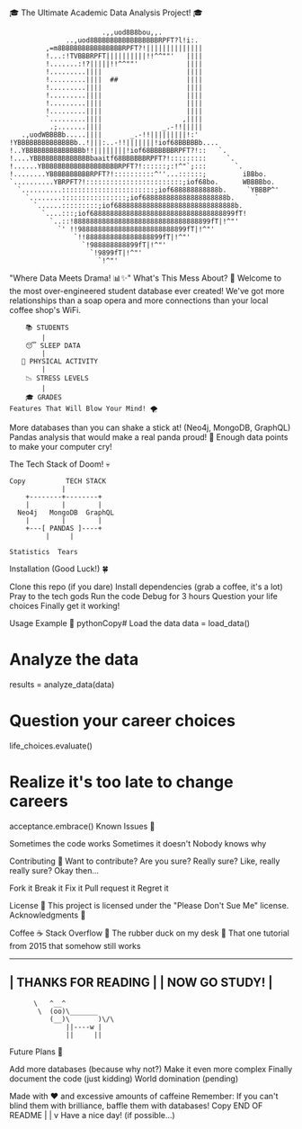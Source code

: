 🎓 The Ultimate Academic Data Analysis Project! 🎓

```asci
                       .,,uod8B8bou,,.
              ..,uod8BBBBBBBBBBBBBBBBRPFT?l!i:.
         ,=m8BBBBBBBBBBBBBBBRPFT?!||||||||||||||
         !...:!TVBBBRPFT||||||||||!!^^""'   ||||
         !.......:!?|||||!!^^""'            ||||
         !.........||||                     ||||
         !.........||||  ##                 ||||
         !.........||||                     ||||
         !.........||||                     ||||
         !.........||||                     ||||
         !.........||||                     ||||
         `.........||||                    ,||||
          .;.......||||               _.-!!|||||
   .,uodWBBBBb.....||||       _.-!!|||||||||!:'
!YBBBBBBBBBBBBBBb..!|||:..-!!|||||||!iof68BBBBBb....
!..YBBBBBBBBBBBBBBb!!||||||||!iof68BBBBBBRPFT?!::   `.
!....YBBBBBBBBBBBBBBbaaitf68BBBBBBRPFT?!:::::::::     `.
!......YBBBBBBBBBBBBBBBBBBBRPFT?!::::::;:!^"`;:::       `.
!........YBBBBBBBBBBRPFT?!::::::::::^''...::::::;         iBBbo.
`..........YBRPFT?!::::::::::::::::::::::::;iof68bo.      WBBBBbo.
  `..........:::::::::::::::::::::::;iof688888888888b.     `YBBBP^'
    `........::::::::::::::::;iof688888888888888888888b.     `
      `......:::::::::;iof688888888888888888888888888888b.
        `....:::;iof688888888888888888888888888888888899fT!
          `..::!8888888888888888888888888888888899fT|!^"'
            `' !!988888888888888888888888899fT|!^"'
                `!!8888888888888888899fT|!^"'
                  `!988888888899fT|!^"'
                    `!9899fT|!^"'
                      `!^"'
```

"Where Data Meets Drama! 📊✨"
What's This Mess About? 🤔
Welcome to the most over-engineered student database ever created! We've got more relationships than a soap opera and more connections than your local coffee shop's WiFi.
```asci
    📚 STUDENTS
        |
    😴 SLEEP DATA
        |
   💪 PHYSICAL ACTIVITY
        |
    📉 STRESS LEVELS
        |
    🎓 GRADES
Features That Will Blow Your Mind! 🌪️
```

More databases than you can shake a stick at! (Neo4j, MongoDB, GraphQL)
Pandas analysis that would make a real panda proud! 🐼
Enough data points to make your computer cry!

The Tech Stack of Doom! 💀
```asci
Copy          TECH STACK
             |
    +--------+--------+
    |        |        |
  Neo4j   MongoDB  GraphQL
    |        |        |
    +---[ PANDAS ]----+
         |     |
```
    Statistics  Tears
Installation (Good Luck!) 🍀

Clone this repo (if you dare)
Install dependencies (grab a coffee, it's a lot)
Pray to the tech gods
Run the code
Debug for 3 hours
Question your life choices
Finally get it working!

Usage Example 📝
pythonCopy# Load the data
data = load_data()

# Analyze the data
results = analyze_data(data)

# Question your career choices
life_choices.evaluate()

# Realize it's too late to change careers
acceptance.embrace()
Known Issues 🐛

Sometimes the code works
Sometimes it doesn't
Nobody knows why

Contributing 🤝
Want to contribute? Are you sure? Really sure? Like, really really sure? Okay then...

Fork it
Break it
Fix it
Pull request it
Regret it

License 📜
This project is licensed under the "Please Don't Sue Me" license.
Acknowledgments 🙏

Coffee ☕
Stack Overflow 🚀
The rubber duck on my desk 🦆
That one tutorial from 2015 that somehow still works

   _____________________
  |  THANKS FOR READING |
  |    NOW GO STUDY!   |
   ---------------------
          \   ^__^
           \  (oo)\_______
              (__)\       )\/\
                  ||----w |
                  ||     ||
Future Plans 🔮

Add more databases (because why not?)
Make it even more complex
Finally document the code (just kidding)
World domination (pending)


Made with ❤️ and excessive amounts of caffeine
Remember: If you can't blind them with brilliance, baffle them with databases!
Copy      END OF README
         |
         |
         v
    Have a nice day!
    (if possible...)
